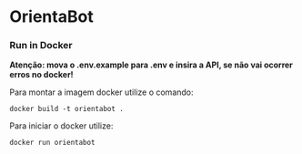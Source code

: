 # OrientaBot

### Run in Docker
<b>Atenção: mova o .env.example para .env e insira a API, se não vai ocorrer erros no docker!</b>

Para montar a imagem docker utilize o comando: 

```docker build -t orientabot . ```

Para iniciar o docker utilize:

```docker run orientabot```